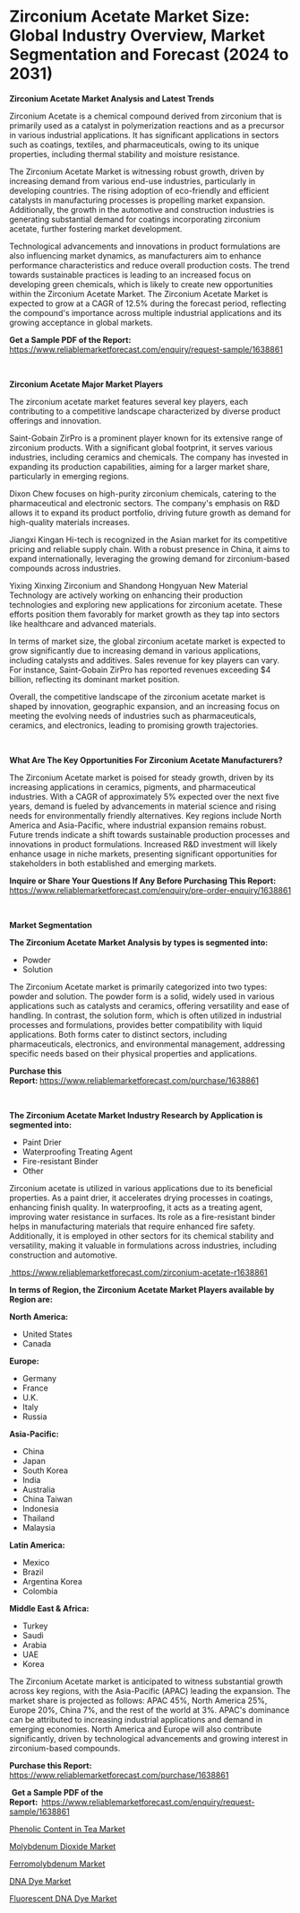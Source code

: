 <p><h1>Zirconium Acetate Market Size: Global Industry Overview, Market Segmentation and Forecast (2024 to 2031)</h1></p><p><strong>Zirconium Acetate Market Analysis and Latest Trends</strong></p>
<p><p>Zirconium Acetate is a chemical compound derived from zirconium that is primarily used as a catalyst in polymerization reactions and as a precursor in various industrial applications. It has significant applications in sectors such as coatings, textiles, and pharmaceuticals, owing to its unique properties, including thermal stability and moisture resistance.</p><p>The Zirconium Acetate Market is witnessing robust growth, driven by increasing demand from various end-use industries, particularly in developing countries. The rising adoption of eco-friendly and efficient catalysts in manufacturing processes is propelling market expansion. Additionally, the growth in the automotive and construction industries is generating substantial demand for coatings incorporating zirconium acetate, further fostering market development.</p><p>Technological advancements and innovations in product formulations are also influencing market dynamics, as manufacturers aim to enhance performance characteristics and reduce overall production costs. The trend towards sustainable practices is leading to an increased focus on developing green chemicals, which is likely to create new opportunities within the Zirconium Acetate Market. The Zirconium Acetate Market is expected to grow at a CAGR of 12.5% during the forecast period, reflecting the compound's importance across multiple industrial applications and its growing acceptance in global markets.</p></p>
<p><strong>Get a Sample PDF of the Report:&nbsp;</strong> <a href="https://www.reliablemarketforecast.com/enquiry/request-sample/1638861?utm_campaign=1134&utm_medium=2&utm_source=Github&utm_content=ia&utm_term=08112024&utm_id=zirconium-acetate">https://www.reliablemarketforecast.com/enquiry/request-sample/1638861</a></p>
<p>&nbsp;</p>
<p><strong>Zirconium Acetate Major Market Players</strong></p>
<p><p>The zirconium acetate market features several key players, each contributing to a competitive landscape characterized by diverse product offerings and innovation. </p><p>Saint-Gobain ZirPro is a prominent player known for its extensive range of zirconium products. With a significant global footprint, it serves various industries, including ceramics and chemicals. The company has invested in expanding its production capabilities, aiming for a larger market share, particularly in emerging regions.</p><p>Dixon Chew focuses on high-purity zirconium chemicals, catering to the pharmaceutical and electronic sectors. The company's emphasis on R&D allows it to expand its product portfolio, driving future growth as demand for high-quality materials increases.</p><p>Jiangxi Kingan Hi-tech is recognized in the Asian market for its competitive pricing and reliable supply chain. With a robust presence in China, it aims to expand internationally, leveraging the growing demand for zirconium-based compounds across industries.</p><p>Yixing Xinxing Zirconium and Shandong Hongyuan New Material Technology are actively working on enhancing their production technologies and exploring new applications for zirconium acetate. These efforts position them favorably for market growth as they tap into sectors like healthcare and advanced materials.</p><p>In terms of market size, the global zirconium acetate market is expected to grow significantly due to increasing demand in various applications, including catalysts and additives. Sales revenue for key players can vary. For instance, Saint-Gobain ZirPro has reported revenues exceeding $4 billion, reflecting its dominant market position.</p><p>Overall, the competitive landscape of the zirconium acetate market is shaped by innovation, geographic expansion, and an increasing focus on meeting the evolving needs of industries such as pharmaceuticals, ceramics, and electronics, leading to promising growth trajectories.</p></p>
<p>&nbsp;</p>
<p><strong>What Are The Key Opportunities For Zirconium Acetate Manufacturers?</strong></p>
<p><p>The Zirconium Acetate market is poised for steady growth, driven by its increasing applications in ceramics, pigments, and pharmaceutical industries. With a CAGR of approximately 5% expected over the next five years, demand is fueled by advancements in material science and rising needs for environmentally friendly alternatives. Key regions include North America and Asia-Pacific, where industrial expansion remains robust. Future trends indicate a shift towards sustainable production processes and innovations in product formulations. Increased R&D investment will likely enhance usage in niche markets, presenting significant opportunities for stakeholders in both established and emerging markets.</p></p>
<p><strong>Inquire or Share Your Questions If Any Before Purchasing This Report:</strong> <a href="https://www.reliablemarketforecast.com/enquiry/pre-order-enquiry/1638861?utm_campaign=1134&utm_medium=2&utm_source=Github&utm_content=ia&utm_term=08112024&utm_id=zirconium-acetate">https://www.reliablemarketforecast.com/enquiry/pre-order-enquiry/1638861</a></p>
<p>&nbsp;</p>
<p><strong>Market Segmentation</strong></p>
<p><strong>The Zirconium Acetate Market Analysis by types is segmented into:</strong></p>
<p><ul><li>Powder</li><li>Solution</li></ul></p>
<p><p>The Zirconium Acetate market is primarily categorized into two types: powder and solution. The powder form is a solid, widely used in various applications such as catalysts and ceramics, offering versatility and ease of handling. In contrast, the solution form, which is often utilized in industrial processes and formulations, provides better compatibility with liquid applications. Both forms cater to distinct sectors, including pharmaceuticals, electronics, and environmental management, addressing specific needs based on their physical properties and applications.</p></p>
<p><strong>Purchase this Report:&nbsp;</strong><a href="https://www.reliablemarketforecast.com/purchase/1638861?utm_campaign=1134&utm_medium=2&utm_source=Github&utm_content=ia&utm_term=08112024&utm_id=zirconium-acetate">https://www.reliablemarketforecast.com/purchase/1638861</a></p>
<p>&nbsp;</p>
<p><strong>The Zirconium Acetate Market Industry Research by Application is segmented into:</strong></p>
<p><ul><li>Paint Drier</li><li>Waterproofing Treating Agent</li><li>Fire-resistant Binder</li><li>Other</li></ul></p>
<p><p>Zirconium acetate is utilized in various applications due to its beneficial properties. As a paint drier, it accelerates drying processes in coatings, enhancing finish quality. In waterproofing, it acts as a treating agent, improving water resistance in surfaces. Its role as a fire-resistant binder helps in manufacturing materials that require enhanced fire safety. Additionally, it is employed in other sectors for its chemical stability and versatility, making it valuable in formulations across industries, including construction and automotive.</p></p>
<p><a href="https://www.reliablemarketforecast.com/zirconium-acetate-r1638861?utm_campaign=1134&utm_medium=2&utm_source=Github&utm_content=ia&utm_term=08112024&utm_id=zirconium-acetate">&nbsp;https://www.reliablemarketforecast.com/zirconium-acetate-r1638861</a></p>
<p><strong>In terms of Region, the Zirconium Acetate Market Players available by Region are:</strong></p>
<p>
    <p> <strong> North America: </strong>
        <ul>
            <li>United States</li>
            <li>Canada</li>
        </ul>
        </p> 
    <p> <strong> Europe: </strong>
        <ul>
            <li>Germany</li>
            <li>France</li>
            <li>U.K.</li>
            <li>Italy</li>
            <li>Russia</li>
        </ul>
        </p> 
    <p> <strong> Asia-Pacific: </strong>
        <ul>
            <li>China</li>
            <li>Japan</li>
            <li>South Korea</li>
            <li>India</li>
            <li>Australia</li>
            <li>China Taiwan</li>
            <li>Indonesia</li>
            <li>Thailand</li>
            <li>Malaysia</li>
        </ul>
        </p> 
    <p> <strong> Latin America: </strong>
        <ul>
            <li>Mexico</li>
            <li>Brazil</li>
            <li>Argentina Korea</li>
            <li>Colombia</li>
        </ul>
        </p> 
    <p> <strong> Middle East & Africa: </strong>
        <ul>
            <li>Turkey</li>
            <li>Saudi</li>
            <li>Arabia</li>
            <li>UAE</li>
            <li>Korea</li>
        </ul>
    </p>
    </p>
<p><p>The Zirconium Acetate market is anticipated to witness substantial growth across key regions, with the Asia-Pacific (APAC) leading the expansion. The market share is projected as follows: APAC 45%, North America 25%, Europe 20%, China 7%, and the rest of the world at 3%. APAC's dominance can be attributed to increasing industrial applications and demand in emerging economies. North America and Europe will also contribute significantly, driven by technological advancements and growing interest in zirconium-based compounds.</p></p>
<p><strong>Purchase this Report: </strong><a href="https://www.reliablemarketforecast.com/purchase/1638861?utm_campaign=1134&utm_medium=2&utm_source=Github&utm_content=ia&utm_term=08112024&utm_id=zirconium-acetate">https://www.reliablemarketforecast.com/purchase/1638861</a></p>
<p>&nbsp;<strong>Get a Sample PDF of the Report:&nbsp;&nbsp;</strong><a href="https://www.reliablemarketforecast.com/enquiry/request-sample/1638861?utm_campaign=1134&utm_medium=2&utm_source=Github&utm_content=ia&utm_term=08112024&utm_id=zirconium-acetate">https://www.reliablemarketforecast.com/enquiry/request-sample/1638861</a></p>
<p><strong></strong></p>
<p><p><a href="https://github.com/mosmentrcqn/Market-Research-Report-List-1/blob/main/phenolic-content-in-tea-market.md?utm_campaign=1134&utm_medium=2&utm_source=Github&utm_content=ia&utm_term=08112024&utm_id=zirconium-acetate">Phenolic Content in Tea Market</a></p><p><a href="https://github.com/karolinec5dqui/Market-Research-Report-List-1/blob/main/molybdenum-dioxide-market.md?utm_campaign=1134&utm_medium=2&utm_source=Github&utm_content=ia&utm_term=08112024&utm_id=zirconium-acetate">Molybdenum Dioxide Market</a></p><p><a href="https://github.com/malika4dt4reta/Market-Research-Report-List-1/blob/main/ferromolybdenum-market.md?utm_campaign=1134&utm_medium=2&utm_source=Github&utm_content=ia&utm_term=08112024&utm_id=zirconium-acetate">Ferromolybdenum Market</a></p><p><a href="https://issuu.com/reportprime-2/docs/dna-dye-market-size-2030.pptx_3689bfc4f62e1e?utm_campaign=1134&utm_medium=2&utm_source=Github&utm_content=ia&utm_term=08112024&utm_id=zirconium-acetate">DNA Dye Market</a></p><p><a href="https://issuu.com/reportprime-2/docs/fluorescent-dna-dye-market-size-203_b71a00deaa6e99?utm_campaign=1134&utm_medium=2&utm_source=Github&utm_content=ia&utm_term=08112024&utm_id=zirconium-acetate">Fluorescent DNA Dye Market</a></p></p>